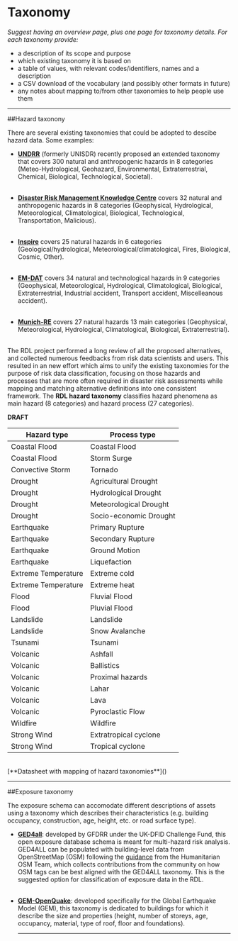 # Taxonomy

*Suggest having an overview page, plus one page for taxonomy details. For each taxonomy provide:*

 - a description of its scope and purpose
 - which existing taxonomy it is based on
 - a table of values, with relevant codes/identifiers, names and a description
 - a CSV download of the vocabulary (and possibly other formats in future)
 - any notes about mapping to/from other taxonomies to help people use them

<hr>

##Hazard taxonony

There are several existing taxonomies that could be adopted to descibe hazard data. Some examples:

- [**UNDRR**](https://www.undrr.org/publication/hazard-definition-and-classification-review) (formerly UNISDR) recently proposed an extended taxonomy that covers 300 natural and anthropogenic hazards in 8 categories (Meteo-Hydrological, Geohazard, Environmental, Extraterrestrial, Chemical, Biological, Technological, Societal).
<br><br>

- [**Disaster Risk Management Knowledge Centre**](https://drmkc.jrc.ec.europa.eu/risk-data-hub) covers 32 natural and anthropogenic hazards in 8 categories (Geophysical, Hydrological, Meteorological, Climatological, Biological, Technological, Transportation, Malicious).
<br><br>

- [**Inspire**](https://inspire.ec.europa.eu/codelist/NaturalHazardCategoryValue) covers 25 natural hazards in 6 categories (Geological/hydrological, Meteorological/climatological, Fires, Biological, Cosmic, Other).
<br><br>

- [**EM-DAT**](https://www.emdat.be/classification) covers 34 natural and technological hazards in 9 categories (Geophysical, Meteorological, Hydrological, Climatological, Biological, Extraterrestrial, Industrial accident, Transport accident, Miscelleanous accident).
<br><br>

- [**Munich-RE**](https://www.cred.be/downloadFile.php?file=sites/default/files/DisCatClass_264.pdf) covers 27 natural hazards 13 main categories (Geophysical, Meteorological, Hydrological, Climatological, Biological, Extraterrestrial).
<br><br>

The RDL project performed a long review of all the proposed alternatives, and collected numerous feedbacks from risk data scientists and users.
This resulted in an new effort which aims to unify the existing taxonomies for the purpose of risk data classification, focusing on those hazards and processes that are more often required in disaster risk assessments while mapping and matching alternative definitions into one consistent framework.
The **RDL hazard taxonomy** classifies hazard phenomena as main hazard (8 categories) and hazard process (27 categories).

**DRAFT**

<div class="scrollbar table-scroll" markdown="1">

| **Hazard type** | **Process type** |
|---|---|
| Coastal Flood | Coastal Flood |
| Coastal Flood | Storm Surge |
| Convective Storm | Tornado |
| Drought | Agricultural Drought |
| Drought | Hydrological Drought |
| Drought | Meteorological Drought |
| Drought | Socio-economic Drought |
| Earthquake | Primary Rupture |
| Earthquake | Secondary Rupture |
| Earthquake | Ground Motion |
| Earthquake | Liquefaction |
| Extreme Temperature | Extreme cold |
| Extreme Temperature | Extreme heat |
| Flood | Fluvial Flood |
| Flood | Pluvial Flood |
| Landslide | Landslide |
| Landslide | Snow Avalanche |
| Tsunami | Tsunami |
| Volcanic | Ashfall |
| Volcanic | Ballistics |
| Volcanic | Proximal hazards |
| Volcanic | Lahar |
| Volcanic | Lava |
| Volcanic | Pyroclastic Flow |
| Wildfire | Wildfire |
| Strong Wind | Extratropical cyclone |
| Strong Wind | Tropical cyclone |

</div>

<br>
[**Datasheet with mapping of hazard taxonomies**]()

<hr>

##Exposure taxonomy 

The exposure schema can accomodate different descriptions of assets using a taxonomy which describes their characteristics (e.g. building occupancy, construction, age, height, etc. or road surface type).

- [**GED4all**](ged4all.md): developed by GFDRR under the UK-DFID Challenge Fund, this open exposure database schema is meant for multi-hazard risk analysis. GED4ALL can be populated with building-level data from OpenStreetMap (OSM) following the [guidance](https://wiki.openstreetmap.org/wiki/GED4ALL) from the Humanitarian OSM Team, which collects contributions from the community on how OSM tags can be best aligned with the GED4ALL taxonomy. This is the suggested option for classification of exposure data in the RDL.
<br><br>

- [**GEM-OpenQuake**](https://platform.openquake.org/taxtweb): developed specifically for the Global Earthquake Model (GEM), this taxonomy is dedicated to buildings for which it describe the size and properties (height, number of storeys, age, occupancy, material, type of roof, floor and foundations).
<br><hr>